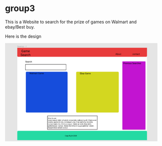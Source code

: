 # group3

This is a Website to search for the prize of games on Walmart and ebay/Best buy.

Here is the design

![Page_design](assets/images/project.PNG)
